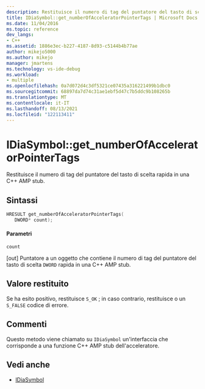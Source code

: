 ```yaml
---
description: Restituisce il numero di tag del puntatore del tasto di scelta rapida in una C++ AMP stub.
title: IDiaSymbol::get_numberOfAcceleratorPointerTags | Microsoft Docs
ms.date: 11/04/2016
ms.topic: reference
dev_langs:
- C++
ms.assetid: 1886e3ec-b227-4187-8d93-c5144b4b77ae
author: mikejo5000
ms.author: mikejo
manager: jmartens
ms.technology: vs-ide-debug
ms.workload:
- multiple
ms.openlocfilehash: 0a7d072d4c3df5321ce07435a316221499b1dbc0
ms.sourcegitcommit: 68897da7d74c31ae1ebf5d47c7b5ddc9b108265b
ms.translationtype: MT
ms.contentlocale: it-IT
ms.lasthandoff: 08/13/2021
ms.locfileid: "122113411"
---
```

# <a name="idiasymbolget_numberofacceleratorpointertags"></a>IDiaSymbol::get_numberOfAcceleratorPointerTags
Restituisce il numero di tag del puntatore del tasto di scelta rapida in una C++ AMP stub.

## <a name="syntax"></a>Sintassi

```C++
HRESULT get_numberOfAcceleratorPointerTags(
   DWORD* count);
```

#### <a name="parameters"></a>Parametri
 `count`

[out] Puntatore a un oggetto che contiene il numero di tag del puntatore del tasto di scelta `DWORD` rapida in una C++ AMP stub.

## <a name="return-value"></a>Valore restituito
 Se ha esito positivo, restituisce `S_OK` ; in caso contrario, restituisce o un `S_FALSE` codice di errore.

## <a name="remarks"></a>Commenti
 Questo metodo viene chiamato su `IDiaSymbol` un'interfaccia che corrisponde a una funzione C++ AMP stub dell'acceleratore.

## <a name="see-also"></a>Vedi anche
- [IDiaSymbol](../../debugger/debug-interface-access/idiasymbol.md)
